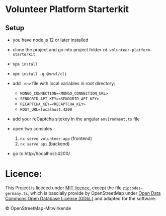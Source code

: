 # Volunteer Platform Starterkit

## Setup

- you have node.js 12 or later installed
- clone the project and go into project folder `cd volunteer-platform-starterkit`
- `npm install`
- `npm install -g @nrwl/cli`
- add `.env` file with local variables in root directory:

  - `MONGO_CONNECTION=<MONGO_CONNECTION_URL>`
  - `SENDGRID_API_KEY=<SENDGRID_API_KEY>`
  - `RECAPTCHA_KEY=<RECAPTCHA_KEY>`
  - `HOST_URL=localhost:4200`

- add your reCaptcha sitekey in the angular `environment.ts` file

- open two consoles
  1. `nx serve volunteer-app` (frontend)
  2. `nx serve api` (backend)
- go to http://localhost:4200/

# Licence:

This Project is liceced under [MIT licence](https://github.com/pirminrehm/volunteer-platform-starterkit/blob/master/LICENSE),
except the file `zipcodes-germany.ts`, which is bascially provide by OpenStreetMap under
[Open Data Commons Open Database License (ODbL)](https://opendatacommons.org/licenses/odbl/1.0/) and adapted for the software.

© OpenStreetMap-Mitwirkende
